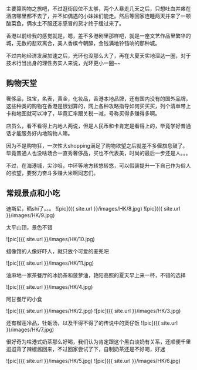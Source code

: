 主要算购物之旅吧，不过逛街段位不太够，两个人暴走几天之后，只想吐血并瘫在酒店哪里都不去了，并不如偶遇的小妹妹们能走。然后等回家连睡两天并来了一顿酸菜鱼，俩水土不服还冻感冒的货才终于缓过来了。

香港以前给我的感觉就是，嗯，差不多港剧里那样吧，就是一座文艺作品里繁华的城，无数的悲欢离合，美人香槟今朝醉，金钱满地铃铛响的那种城。

不过内地经济发展加速之后，光环也没那么大了，再在大夏天实地溜达一圈，对于技术行当出身的理性务实人来说，光环更小一圈~~ 

## 购物天堂

奢侈品，珠宝，名表，黄金，化妆品，香港本地品牌，还有国内没有的国外品牌，这些种类的购物在香港是很划算的，网上各种攻略指导如何买买买，列个清单带上卡和地图就可以冲了，毕竟汇率跟关税一减，号称买得多赚得多啊。

店员么，看不看得上内地人两说，但是人民币和卡肯定是看得上的，毕竟学好普通话才能服务好内地购物人嘛。

因为不是购物狂，一次性大shopping满足了购物欲望之后就差不多偃旗息鼓了。毕竟普通人也没啥场合一直秀奢侈品，买也不代表美，时尚的最后一步还是人。。。

不过，在海港城，尖沙咀，中环等地方转悠转悠，可以假装提升一下自己作为俗人的欲望，要努力奋斗多赚大米啊同志们。

## 常规景点和小吃

迪斯尼，晒shi了。。。
![pic]({{ site.url }}/images/HK/8.jpg)
![pic]({{ site.url }}/images/HK/9.jpg)

太平山顶，景色不错

![pic]({{ site.url }}/images/HK/10.jpg)

蜡像馆的人像好吓人，就只放个可爱的麦兜吧

![pic]({{ site.url }}/images/HK/11.jpg)

油麻地一家茶餐厅的冰奶茶和菠萝油，艳阳高照的夏天早上来一杯，不错的选择

![pic]({{ site.url }}/images/HK/4.jpg)

阿甘餐厅的小食

![pic]({{ site.url }}/images/HK/2.jpg)
![pic]({{ site.url }}/images/HK/3.jpg)

还有榴莲冷品，牡蛎汤，以及干得不得了的传说中的煲仔饭
![pic]({{ site.url }}/images/HK/7.jpg)

很好奇为啥港式奶茶那么好喝，我们认为肯定跟这个黑白淡奶有关系，还顺便千里迢迢背了辣椒酱回来，不过回家尝试了下，自制奶茶还是不好喝，好迷

![pic]({{ site.url }}/images/HK/5.jpg)
![pic]({{ site.url }}/images/HK/6.jpg)







